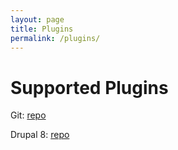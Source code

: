 ```yaml
---
layout: page
title: Plugins
permalink: /plugins/
---
```

# Supported Plugins

Git: [repo](https://github.com/HedronDev/Git)

Drupal 8: [repo](https://github.com/HedronDev/Drupal8)

